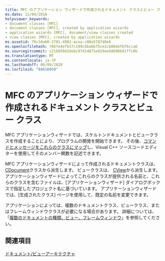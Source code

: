 ```yaml
---
title: MFC のアプリケーション ウィザードで作成されるドキュメント クラスとビュー クラス
ms.date: 11/04/2016
helpviewer_keywords:
- document classes [MFC]
- document classes [MFC], created by application wizards
- application wizards [MFC], document/view classes created
- view classes [MFC], created by application wizards
ms.assetid: 70c34a60-2701-4981-acea-c08a5787d8e6
ms.openlocfilehash: 766fe4efb37c199c5babb75ce2cb08ebf676cca6
ms.sourcegitcommit: c21b05042debc97d14875e019ee9d698691ffc0b
ms.translationtype: MT
ms.contentlocale: ja-JP
ms.lasthandoff: 06/09/2020
ms.locfileid: "84616050"
---
```

# <a name="document-and-view-classes-created-by-the-mfc-application-wizard"></a>MFC のアプリケーション ウィザードで作成されるドキュメント クラスとビュー クラス

MFC アプリケーションウィザードでは、スケルトンドキュメントとビュークラスを作成することにより、プログラムの開発を開始できます。 その後、[コマンドとメッセージをこれらのクラスにマップ](reference/mapping-messages-to-functions.md)し、Visual C++ ソースコードエディターを使用してそのメンバー関数を記述できます。

MFC アプリケーションウィザードによって作成されるドキュメントクラスは、 [CDocument](reference/cdocument-class.md)クラスから派生します。 ビュークラスは、 [CView](reference/cview-class.md)から派生します。 アプリケーションウィザードによってこれらのクラスが提供される名前と、これらのクラスを含むファイルは、[アプリケーションウィザード] ダイアログボックスで指定したプロジェクト名に基づいています。 アプリケーションウィザードでは、[生成されたクラス] ページを使用して、既定の名前を変更できます。

アプリケーションによっては、複数のドキュメントクラス、ビュークラス、またはフレームウィンドウクラスが必要になる場合があります。 詳細については、「[複数のドキュメントの種類、ビュー、フレームウィンドウ](multiple-document-types-views-and-frame-windows.md)」を参照してください。

## <a name="see-also"></a>関連項目

[ドキュメント/ビューアーキテクチャ](document-view-architecture.md)
